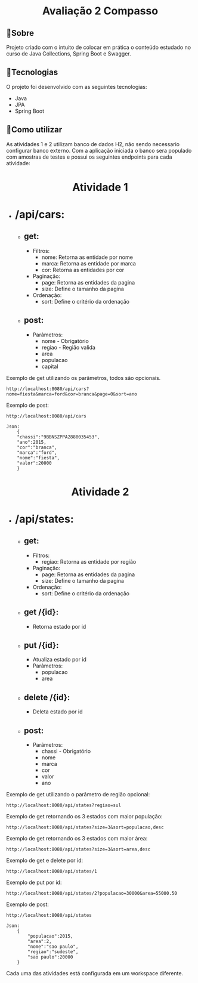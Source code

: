 <h1 align="center">
    Avaliação 2 Compasso
</h1>

## 📜Sobre

Projeto criado com o intuito de colocar em prática o conteúdo estudado no curso de Java Collections, Spring Boot e Swagger.

## 🚀Tecnologias

O projeto foi desenvolvido com as seguintes tecnologias:

- Java
- JPA
- Spring Boot

## 📌Como utilizar

As atividades 1 e 2 utilizam banco de dados H2, não sendo necessario configurar banco externo. Com a aplicação iniciada o banco sera populado com amostras de testes e possui os seguintes endpoints para cada atividade:

<h1 align="center">
    Atividade 1
</h1>

- # /api/cars:
    - ## get:
        - Filtros:
            - nome: Retorna as entidade por nome
            - marca: Retorna as entidade por marca
            - cor: Retorna as entidades por cor
        - Paginação:
            - page: Retorna as entidades da pagina
            - size: Define o tamanho da pagina
        - Ordenação:
            - sort: Define o critério da ordenação
    - ## post:
        - Parâmetros:
            - nome - Obrigatório
            - regiao - Região valida
            - area
            - populacao
            - capital
            
Exemplo de get utilizando os parâmetros, todos são opcionais.

    http://localhost:8080/api/cars?nome=fiesta&marca=ford&cor=branca&page=0&sort=ano

Exemplo de post:

    http://localhost:8080/api/cars

    Json:
        {
        "chassi":"9BBNSZPPA2880035453",
        "ano":2015,
        "cor":"branca",
        "marca":"ford",
        "nome":"fiesta",
        "valor":20000
        }

<h1 align="center">
    Atividade 2
</h1>

- # /api/states:
    - ## get:
        - Filtros:
            - regiao: Retorna as entidade por região
        - Paginação:
            - page: Retorna as entidades da pagina
            - size: Define o tamanho da pagina
        - Ordenação:
            - sort: Define o critério da ordenação

    - ## get /{id}:
        - Retorna estado por id

    - ## put /{id}:
        - Atualiza estado por id
        - Parâmetros:
            - populacao
            - area

    - ## delete /{id}:
        - Deleta estado por id
    
    - ## post:
        - Parâmetros:
            - chassi - Obrigatório
            - nome
            - marca
            - cor
            - valor
            - ano
            
Exemplo de get utilizando o parâmetro de região opcional:

    http://localhost:8080/api/states?regiao=sul

Exemplo de get retornando os 3 estados com maior população:

    http://localhost:8080/api/states?size=3&sort=populacao,desc

Exemplo de get retornando os 3 estados com maior área:

    http://localhost:8080/api/states?size=3&sort=area,desc

Exemplo de get e delete por id:

    http://localhost:8080/api/states/1

Exemplo de put por id:

    http://localhost:8080/api/states/2?populacao=30000&area=55000.50

Exemplo de post:

    http://localhost:8080/api/states

    Json:
        {
            "populacao":2015,
            "area":2,
            "nome":"sao paulo",
            "regiao":"sudeste",
            "sao paulo":20000
        }



                




Cada uma das atividades está configurada em um workspace diferente.
